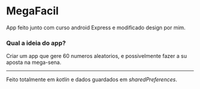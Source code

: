 # MegaFacil
App feito junto com curso android Express e modificado design por mim.

### Qual a ideia do app?
Criar um app que gere 60 numeros aleatorios, e possivelmente fazer a su aposta na mega-sena.
***
Feito totalmente em *kotlin* e dados guardados em *sharedPreferences*.
